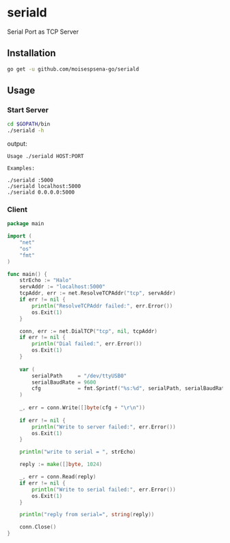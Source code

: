 # seriald
Serial Port as TCP Server

## Installation

```bash
go get -u github.com/moisespsena-go/seriald
```
## Usage

### Start Server

```bash
cd $GOPATH/bin
./seriald -h
```

output:

    Usage ./seriald HOST:PORT

    Examples:

    ./seriald :5000
    ./seriald localhost:5000
    ./seriald 0.0.0.0:5000
 
### Client

```go
package main

import (
    "net"
    "os"
    "fmt"
)

func main() {
    strEcho := "Halo"
    servAddr := "localhost:5000"
    tcpAddr, err := net.ResolveTCPAddr("tcp", servAddr)
    if err != nil {
        println("ResolveTCPAddr failed:", err.Error())
        os.Exit(1)
    }

    conn, err := net.DialTCP("tcp", nil, tcpAddr)
    if err != nil {
        println("Dial failed:", err.Error())
        os.Exit(1)
    }
    
    var (
        serialPath     = "/dev/ttyUSB0"
        serialBaudRate = 9600
        cfg            = fmt.Sprintf("%s:%d", serialPath, serialBaudRate)
    )
    
    _, err = conn.Write([]byte(cfg + "\r\n"))
    
    if err != nil {
        println("Write to server failed:", err.Error())
        os.Exit(1)
    }

    println("write to serial = ", strEcho)

    reply := make([]byte, 1024)

    _, err = conn.Read(reply)
    if err != nil {
        println("Write to serial failed:", err.Error())
        os.Exit(1)
    }

    println("reply from serial=", string(reply))

    conn.Close()
}
```
